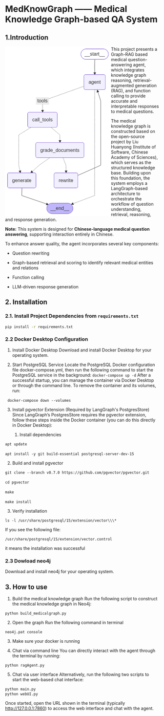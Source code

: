 # MedKnowGraph —— Medical Knowledge Graph-based QA System

## 1.Introduction

<img src="./MedKnowGraph —— Medical Knowledge Graph-based QA System/graph.png" style="float:left"/>

This project presents a Graph-RAG based medical question-answering agent, which integrates knowledge graph reasoning, retrieval-augmented generation (RAG), and function calling to provide accurate and interpretable responses to medical questions.

The medical knowledge graph is constructed based on the open-source project by Liu Huanyong (Institute of Software, Chinese Academy of Sciences), which serves as the structured knowledge base. Building upon this foundation, the system employs a LangGraph-based architecture to orchestrate the workflow of question understanding, retrieval, reasoning, and response generation.

**Note:** This system is designed for **Chinese-language medical question answering**, supporting interaction entirely in Chinese.

To enhance answer quality, the agent incorporates several key components:

* Question rewriting

* Graph-based retrieval and scoring to identify relevant medical entities and relations

* Function calling

* LLM-driven response generation

## 2. Installation

### 2.1. Install Project Dependencies from `requirements.txt`

```bash
pip install -r requirements.txt
```

### 2.2 Docker Desktop Configuration

1. Install Docker Desktop
   Download and install Docker Desktop for your operating system.

2. Start PostgreSQL Service
   Locate the PostgreSQL Docker configuration file docker-compose.yml,
   then run the following command to start the PostgreSQL service in the background:
   `docker-compose up -d`
   After a successful startup, you can manage the container via Docker Desktop or through the command line.
   To remove the container and its volumes, run:

 	`docker-compose down --volumes`

3. Install pgvector Extension (Required by LangGraph's PostgresStore)
   Since LangGraph’s PostgresStore requires the pgvector extension, follow these steps inside the Docker container (you can do this directly in Docker Desktop):

   1. Install dependencies

```shell
apt update 

apt install -y git build-essential postgresql-server-dev-15 
```

2. Build and install pgvector

```shell
git clone --branch v0.7.0 https://github.com/pgvector/pgvector.git

cd pgvector

make

make install
```

3. Verify installation

```shell
ls -l /usr/share/postgresql/15/extension/vector\\\*
```

If you see the following file:

```
/usr/share/postgresql/15/extension/vector.control
```

it means the installation was successful

### 2.3 Dowload neo4j
Download and install neo4j for your operating system.

## 3. How to use
1. Build the medical knowledge graph
Run the following script to construct the medical knowledge graph in Neo4j:
```shell
python build_medicalgraph.py
```
2. Open the graph
Run the following command in terminal
```shell
neo4j.pat console
```
3. Make sure your docker is running

4. Chat via command line
You can directly interact with the agent through the terminal by running:
```shell
python ragAgent.py
```
5. Chat via user interface
Alternatively, run the following two scripts to start the web-based chat interface:
```shell
python main.py
python webUI.py
```
Once started, open the URL shown in the terminal (typically http://127.0.0.1:7860) to access the web interface and chat with the agent.



